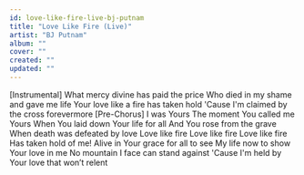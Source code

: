 ```yaml
---
id: love-like-fire-live-bj-putnam
title: "Love Like Fire (Live)"
artist: "BJ Putnam"
album: ""
cover: ""
created: ""
updated: ""
---
```


[Instrumental]
What mercy divine has paid the price
Who died in my shame and gave me life
Your love like a fire has taken hold
'Cause I'm claimed by the cross forevermore
[Pre-Chorus]
I was Yours
The moment You called me Yours
When You laid down Your life for all
And You rose from the grave
When death was defeated by love
Love like fire
Love like fire
Love like fire
Has taken hold of me!
Alive in Your grace for all to see
My life now to show Your love in me
No mountain I face can stand against
'Cause I'm held by Your love that won’t relent